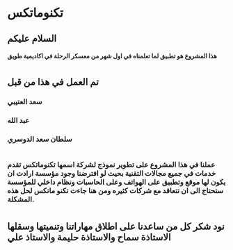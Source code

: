 # تكنوماتكس
## السلام عليكم
#### هذا المشروع هو تطبيق لما تعلمناه في اول شهر من معسكر الرحلة في اكاديمية طويق
#
## تم العمل في هذا  من قبل 
### سعد العتيبي 
### عبد الله 
### سلطان سعد الدوسري
#
### عملنا في هذا المشروع على تطوير نموذج لشركة اسمها تكنوماتكس تقدم خدمات في جميع مجالات التقنية بحيث لو افترضنا وجود مؤسسة ارادت ان يكون لها موقع وتطبيق على الهواتف وعلى الحاسبات ونظام داخلي للمؤسسة ستحتاج الى ان تتعاقد مع شركات كثيره ومن هنا جاءت تكنو ماتكس لحل هذه المشكلة.
#
## نود شكر كل من ساعدنا على اطلاق مهاراتنا وتنميتها وسقلها الاستاذة سماح والاستاذة حليمة والاستاذ علي 